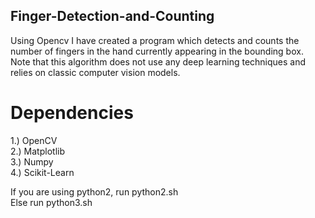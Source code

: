 ## Finger-Detection-and-Counting
Using Opencv I have created a program which detects and counts the number of fingers in the hand currently appearing in the bounding box. Note that this algorithm does not use any deep learning techniques and relies on classic computer vision models.

# Dependencies
1.) OpenCV </br>
2.) Matplotlib </br>
3.) Numpy </br>
4.) Scikit-Learn </br>

If you are using python2, run python2.sh </br>
Else run python3.sh
